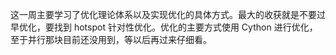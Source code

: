 这一周主要学习了优化理论体系以及实现优化的具体方式。最大的收获就是不要过早优化，要找到 hotspot 针对性优化。优化的主要方式使用 Cython 进行优化，至于并行那块目前还没用到，等以后再过来仔细看。

